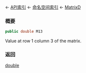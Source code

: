 ← [API索引](Api-Index) ← [命名空间索引](Namespace-Index) ← [MatrixD](VRageMath.MatrixD)

### 概要

```csharp
public double M13
```

Value at row 1 column 3 of the matrix.

### 返回

[double](https://docs.microsoft.com/en-us/dotnet/api/System.Double?view=netframework-4.6)

